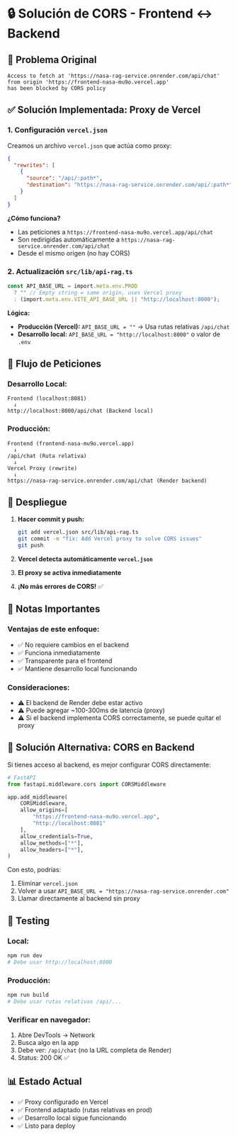 # 🔒 Solución de CORS - Frontend ↔️ Backend

## 🐛 Problema Original

```
Access to fetch at 'https://nasa-rag-service.onrender.com/api/chat' 
from origin 'https://frontend-nasa-mu9o.vercel.app' 
has been blocked by CORS policy
```

## ✅ Solución Implementada: Proxy de Vercel

### 1. Configuración `vercel.json`

Creamos un archivo `vercel.json` que actúa como proxy:

```json
{
  "rewrites": [
    {
      "source": "/api/:path*",
      "destination": "https://nasa-rag-service.onrender.com/api/:path*"
    }
  ]
}
```

**¿Cómo funciona?**
- Las peticiones a `https://frontend-nasa-mu9o.vercel.app/api/chat` 
- Son redirigidas automáticamente a `https://nasa-rag-service.onrender.com/api/chat`
- Desde el mismo origen (no hay CORS)

### 2. Actualización `src/lib/api-rag.ts`

```typescript
const API_BASE_URL = import.meta.env.PROD 
  ? "" // Empty string = same origin, uses Vercel proxy
  : (import.meta.env.VITE_API_BASE_URL || "http://localhost:8000");
```

**Lógica:**
- **Producción (Vercel):** `API_BASE_URL = ""` → Usa rutas relativas `/api/chat`
- **Desarrollo local:** `API_BASE_URL = "http://localhost:8000"` o valor de `.env`

## 🔄 Flujo de Peticiones

### Desarrollo Local:
```
Frontend (localhost:8081) 
  ↓
http://localhost:8000/api/chat (Backend local)
```

### Producción:
```
Frontend (frontend-nasa-mu9o.vercel.app)
  ↓
/api/chat (Ruta relativa)
  ↓
Vercel Proxy (rewrite)
  ↓
https://nasa-rag-service.onrender.com/api/chat (Render backend)
```

## 🚀 Despliegue

1. **Hacer commit y push:**
   ```bash
   git add vercel.json src/lib/api-rag.ts
   git commit -m "fix: Add Vercel proxy to solve CORS issues"
   git push
   ```

2. **Vercel detecta automáticamente `vercel.json`**
3. **El proxy se activa inmediatamente**
4. **¡No más errores de CORS!** ✅

## 📝 Notas Importantes

### Ventajas de este enfoque:
- ✅ No requiere cambios en el backend
- ✅ Funciona inmediatamente
- ✅ Transparente para el frontend
- ✅ Mantiene desarrollo local funcionando

### Consideraciones:
- ⚠️ El backend de Render debe estar activo
- ⚠️ Puede agregar ~100-300ms de latencia (proxy)
- ⚠️ Si el backend implementa CORS correctamente, se puede quitar el proxy

## 🔧 Solución Alternativa: CORS en Backend

Si tienes acceso al backend, es mejor configurar CORS directamente:

```python
# FastAPI
from fastapi.middleware.cors import CORSMiddleware

app.add_middleware(
    CORSMiddleware,
    allow_origins=[
        "https://frontend-nasa-mu9o.vercel.app",
        "http://localhost:8081"
    ],
    allow_credentials=True,
    allow_methods=["*"],
    allow_headers=["*"],
)
```

Con esto, podrías:
1. Eliminar `vercel.json`
2. Volver a usar `API_BASE_URL = "https://nasa-rag-service.onrender.com"`
3. Llamar directamente al backend sin proxy

## 🧪 Testing

### Local:
```bash
npm run dev
# Debe usar http://localhost:8000
```

### Producción:
```bash
npm run build
# Debe usar rutas relativas /api/...
```

### Verificar en navegador:
1. Abre DevTools → Network
2. Busca algo en la app
3. Debe ver: `/api/chat` (no la URL completa de Render)
4. Status: 200 OK ✅

## 📊 Estado Actual

- ✅ Proxy configurado en Vercel
- ✅ Frontend adaptado (rutas relativas en prod)
- ✅ Desarrollo local sigue funcionando
- ✅ Listo para deploy

